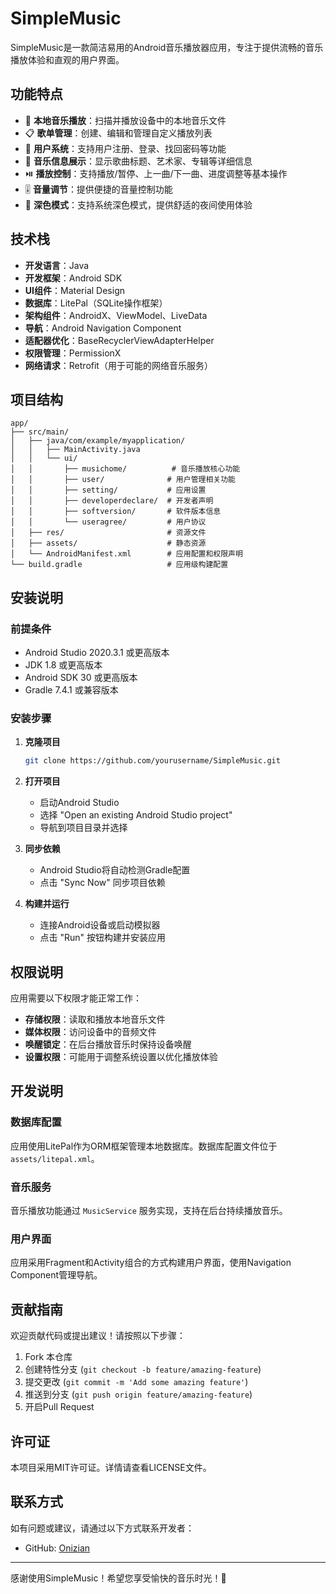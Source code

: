 # SimpleMusic

SimpleMusic是一款简洁易用的Android音乐播放器应用，专注于提供流畅的音乐播放体验和直观的用户界面。

## 功能特点

- 🎵 **本地音乐播放**：扫描并播放设备中的本地音乐文件
- 📋 **歌单管理**：创建、编辑和管理自定义播放列表
- 👤 **用户系统**：支持用户注册、登录、找回密码等功能
- 🎼 **音乐信息展示**：显示歌曲标题、艺术家、专辑等详细信息
- ⏯️ **播放控制**：支持播放/暂停、上一曲/下一曲、进度调整等基本操作
- 🎚️ **音量调节**：提供便捷的音量控制功能
- 🌙 **深色模式**：支持系统深色模式，提供舒适的夜间使用体验

## 技术栈

- **开发语言**：Java
- **开发框架**：Android SDK
- **UI组件**：Material Design
- **数据库**：LitePal（SQLite操作框架）
- **架构组件**：AndroidX、ViewModel、LiveData
- **导航**：Android Navigation Component
- **适配器优化**：BaseRecyclerViewAdapterHelper
- **权限管理**：PermissionX
- **网络请求**：Retrofit（用于可能的网络音乐服务）

## 项目结构

```
app/
├── src/main/
│   ├── java/com/example/myapplication/
│   │   ├── MainActivity.java
│   │   └── ui/
│   │       ├── musichome/          # 音乐播放核心功能
│   │       ├── user/              # 用户管理相关功能
│   │       ├── setting/           # 应用设置
│   │       ├── developerdeclare/  # 开发者声明
│   │       ├── softversion/       # 软件版本信息
│   │       └── useragree/         # 用户协议
│   ├── res/                       # 资源文件
│   ├── assets/                    # 静态资源
│   └── AndroidManifest.xml        # 应用配置和权限声明
└── build.gradle                   # 应用级构建配置
```

## 安装说明

### 前提条件

- Android Studio 2020.3.1 或更高版本
- JDK 1.8 或更高版本
- Android SDK 30 或更高版本
- Gradle 7.4.1 或兼容版本

### 安装步骤

1. **克隆项目**
   ```bash
   git clone https://github.com/yourusername/SimpleMusic.git
   ```

2. **打开项目**
   - 启动Android Studio
   - 选择 "Open an existing Android Studio project"
   - 导航到项目目录并选择

3. **同步依赖**
   - Android Studio将自动检测Gradle配置
   - 点击 "Sync Now" 同步项目依赖

4. **构建并运行**
   - 连接Android设备或启动模拟器
   - 点击 "Run" 按钮构建并安装应用

## 权限说明

应用需要以下权限才能正常工作：

- **存储权限**：读取和播放本地音乐文件
- **媒体权限**：访问设备中的音频文件
- **唤醒锁定**：在后台播放音乐时保持设备唤醒
- **设置权限**：可能用于调整系统设置以优化播放体验

## 开发说明

### 数据库配置

应用使用LitePal作为ORM框架管理本地数据库。数据库配置文件位于 `assets/litepal.xml`。

### 音乐服务

音乐播放功能通过 `MusicService` 服务实现，支持在后台持续播放音乐。

### 用户界面

应用采用Fragment和Activity组合的方式构建用户界面，使用Navigation Component管理导航。

## 贡献指南

欢迎贡献代码或提出建议！请按照以下步骤：

1. Fork 本仓库
2. 创建特性分支 (`git checkout -b feature/amazing-feature`)
3. 提交更改 (`git commit -m 'Add some amazing feature'`)
4. 推送到分支 (`git push origin feature/amazing-feature`)
5. 开启Pull Request

## 许可证

本项目采用MIT许可证。详情请查看LICENSE文件。

## 联系方式

如有问题或建议，请通过以下方式联系开发者：

- GitHub: [Onizian](https://github.com/yourusername)

---

感谢使用SimpleMusic！希望您享受愉快的音乐时光！🎵